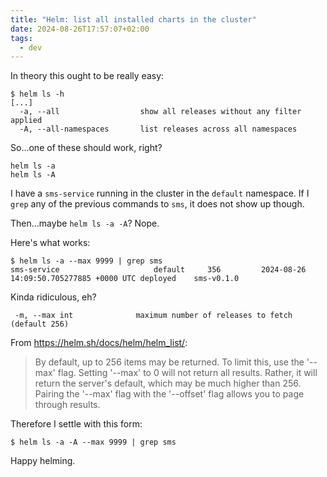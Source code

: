 ```yaml
---
title: "Helm: list all installed charts in the cluster"
date: 2024-08-26T17:57:07+02:00
tags:
  - dev
---
```


In theory this ought to be really easy:

```
$ helm ls -h
[...]
  -a, --all                  show all releases without any filter applied
  -A, --all-namespaces       list releases across all namespaces
```

So...one of these should work, right?

```
helm ls -a
helm ls -A
```

I have a `sms-service` running in the cluster in the `default` namespace. If I
`grep` any of the previous commands to `sms`, it does not show up though.

Then...maybe `helm ls -a -A`? Nope.

Here's what works:

```
$ helm ls -a --max 9999 | grep sms
sms-service                  	default  	356     	2024-08-26 14:09:50.705277885 +0000 UTC	deployed	sms-v0.1.0
```

Kinda ridiculous, eh?

```
 -m, --max int              maximum number of releases to fetch (default 256)
```

From https://helm.sh/docs/helm/helm_list/:

> By default, up to 256 items may be returned. To limit this, use the '--max'
> flag. Setting '--max' to 0 will not return all results. Rather, it will return
> the server's default, which may be much higher than 256. Pairing the '--max'
> flag with the '--offset' flag allows you to page through results.

Therefore I settle with this form:

```
$ helm ls -a -A --max 9999 | grep sms
```

Happy helming.
